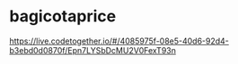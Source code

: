 # bagicotaprice

https://live.codetogether.io/#/4085975f-08e5-40d6-92d4-b3ebd0d0870f/Epn7LYSbDcMU2V0FexT93n
